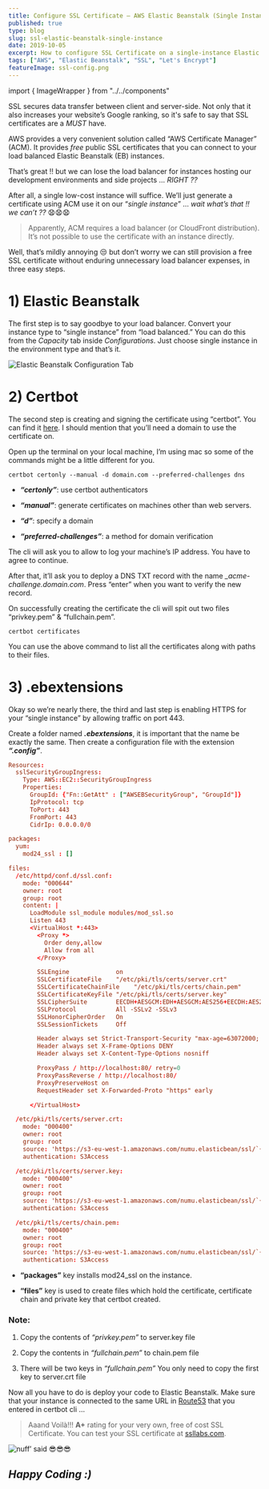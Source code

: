 ```yaml
---
title: Configure SSL Certificate — AWS Elastic Beanstalk (Single Instance)
published: true
type: blog
slug: ssl-elastic-beanstalk-single-instance
date: 2019-10-05
excerpt: How to configure SSL Certificate on a single-instance Elastic Beanstalk environment using certbot.
tags: ["AWS", "Elastic Beanstalk", "SSL", "Let's Encrypt"]
featureImage: ssl-config.png
---
```


<!-- Imports -->

import { ImageWrapper } from "../../components"

SSL secures data transfer between client and server-side. Not only that it also increases your website’s Google ranking, so it's safe to say that SSL certificates are a _MUST_ have.

AWS provides a very convenient solution called “AWS Certificate Manager” (ACM). It provides _free_ public SSL certificates that you can connect to your load balanced Elastic Beanstalk (EB) instances.

That’s great !! but we can lose the load balancer for instances hosting our development environments and side projects … _RIGHT ??_

After all, a single low-cost instance will suffice. We’ll just generate a certificate using ACM use it on our “_single instance_” … _wait what’s that !! we can’t ??_ 😧😧😧

> Apparently, ACM requires a load balancer (or CloudFront distribution). It’s not possible to use the certificate with an instance directly.

Well, that’s mildly annoying 😒 but don’t worry we can still provision a free SSL certificate without enduring unnecessary load balancer expenses, in three easy steps.

# 1) Elastic Beanstalk

The first step is to say goodbye to your load balancer. Convert your instance type to “single instance” from “load balanced.” You can do this from the _Capacity_ tab inside _Configurations_. Just choose single instance in the environment type and that’s it.

<ImageWrapper caption="Elastic Beanstalk Configuration Tab">

![Elastic Beanstalk Configuration Tab](https://cdn-images-1.medium.com/max/2518/1*ZpuT8WRGcq9mWVYY0gNByQ.png)

</ImageWrapper>

# 2) Certbot

The second step is creating and signing the certificate using “certbot”. You can find it [here](https://certbot.eff.org/). I should mention that you’ll need a domain to use the certificate on.

Open up the terminal on your local machine, I’m using mac so some of the commands might be a little different for you.

```
certbot certonly --manual -d domain.com --preferred-challenges dns
```

- **_“certonly”_**: use certbot authenticators

- **_“manual”_**: generate certificates on machines other than web servers.

- **_“d”_**: specify a domain

- **_“preferred-challenges”_**: a method for domain verification

The cli will ask you to allow to log your machine’s IP address. You have to agree to continue.

After that, it’ll ask you to deploy a DNS TXT record with the name _\_acme-challenge.domain.com_. Press “enter” when you want to verify the new record.

On successfully creating the certificate the cli will spit out two files “privkey.pem” & “fullchain.pem”.

```
certbot certificates
```

You can use the above command to list all the certificates along with paths to their files.

# 3) .ebextensions

Okay so we’re nearly there, the third and last step is enabling HTTPS for your “single instance” by allowing traffic on port 443.

Create a folder named **_.ebextensions_**, it is important that the name be exactly the same. Then create a configuration file with the extension **_“.config”_**.

```conf
Resources:
  sslSecurityGroupIngress:
    Type: AWS::EC2::SecurityGroupIngress
    Properties:
      GroupId: {"Fn::GetAtt" : ["AWSEBSecurityGroup", "GroupId"]}
      IpProtocol: tcp
      ToPort: 443
      FromPort: 443
      CidrIp: 0.0.0.0/0

packages:
  yum:
    mod24_ssl : []

files:
  /etc/httpd/conf.d/ssl.conf:
    mode: "000644"
    owner: root
    group: root
    content: |
      LoadModule ssl_module modules/mod_ssl.so
      Listen 443
      <VirtualHost *:443>
        <Proxy *>
          Order deny,allow
          Allow from all
        </Proxy>

        SSLEngine             on
        SSLCertificateFile    "/etc/pki/tls/certs/server.crt"
        SSLCertificateChainFile    "/etc/pki/tls/certs/chain.pem"
        SSLCertificateKeyFile "/etc/pki/tls/certs/server.key"
        SSLCipherSuite        EECDH+AESGCM:EDH+AESGCM:AES256+EECDH:AES256+EDH
        SSLProtocol           All -SSLv2 -SSLv3
        SSLHonorCipherOrder   On
        SSLSessionTickets     Off

        Header always set Strict-Transport-Security "max-age=63072000; includeSubdomains; preload"
        Header always set X-Frame-Options DENY
        Header always set X-Content-Type-Options nosniff

        ProxyPass / http://localhost:80/ retry=0
        ProxyPassReverse / http://localhost:80/
        ProxyPreserveHost on
        RequestHeader set X-Forwarded-Proto "https" early

      </VirtualHost>

  /etc/pki/tls/certs/server.crt:
    mode: "000400"
    owner: root
    group: root
    source: 'https://s3-eu-west-1.amazonaws.com/numu.elasticbean/ssl/`{"Ref": "AWSEBEnvironmentName" }`.crt'
    authentication: S3Access

  /etc/pki/tls/certs/server.key:
    mode: "000400"
    owner: root
    group: root
    source: 'https://s3-eu-west-1.amazonaws.com/numu.elasticbean/ssl/`{"Ref": "AWSEBEnvironmentName" }`.key'
    authentication: S3Access

  /etc/pki/tls/certs/chain.pem:
    mode: "000400"
    owner: root
    group: root
    source: 'https://s3-eu-west-1.amazonaws.com/numu.elasticbean/ssl/`{"Ref": "AWSEBEnvironmentName" }`.pem'
    authentication: S3Access
```

- **“packages”** key installs mod24_ssl on the instance.

- **“files”** key is used to create files which hold the certificate, certificate chain and private key that certbot created.

### **Note:**

1.  Copy the contents of _“privkey.pem”_ to server.key file

2.  Copy the contents in _“fullchain.pem”_ to chain.pem file

3.  There will be two keys in _“fullchain.pem”_ You only need to copy the first key to server.crt file

Now all you have to do is deploy your code to Elastic Beanstalk. Make sure that your instance is connected to the same URL in [Route53](https://aws.amazon.com/route53/) that you entered in certbot cli …

> Aaand Voilà!!! **A+** rating for your very own, free of cost SSL Certificate. You can test your SSL certificate at [ssllabs.com](https://www.ssllabs.com/ssltest/).

<ImageWrapper caption="nuff’ said 😎😎😎">

![nuff’ said 😎😎😎](https://cdn-images-1.medium.com/max/4392/1*lU5YNe-S1O7nN-XlYrptNg.png)

</ImageWrapper>

## _Happy Coding :)_
